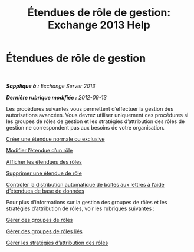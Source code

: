 ﻿---
title: 'Étendues de rôle de gestion: Exchange 2013 Help'
TOCTitle: Étendues de rôle de gestion
ms:assetid: f8f5b205-dd47-4fc3-8322-3fa115ae475a
ms:mtpsurl: https://technet.microsoft.com/fr-fr/library/Dd351270(v=EXCHG.150)
ms:contentKeyID: 50479583
ms.date: 05/23/2018
mtps_version: v=EXCHG.150
ms.translationtype: MT
---

# Étendues de rôle de gestion

 

_**Sapplique à :** Exchange Server 2013_

_**Dernière rubrique modifiée :** 2012-09-13_

Les procédures suivantes vous permettent d’effectuer la gestion des autorisations avancées. Vous devrez utiliser uniquement ces procédures si les groupes de rôles de gestion et les stratégies d’attribution des rôles de gestion ne correspondent pas aux besoins de votre organisation.

[Créer une étendue normale ou exclusive](create-a-regular-or-exclusive-scope-exchange-2013-help.md)

[Modifier l’étendue d’un rôle](change-a-role-scope-exchange-2013-help.md)

[Afficher les étendues des rôles](view-role-scopes-exchange-2013-help.md)

[Supprimer une étendue de rôle](remove-a-role-scope-exchange-2013-help.md)

[Contrôler la distribution automatique de boîtes aux lettres à l’aide d’étendues de base de données](control-automatic-mailbox-distribution-using-database-scopes-exchange-2013-help.md)

Pour plus d’informations sur la gestion des groupes de rôles et les stratégies d’attribution de rôles, voir les rubriques suivantes :

[Gérer des groupes de rôles](manage-role-groups-exchange-2013-help.md)

[Gérer des groupes de rôles liés](manage-linked-role-groups-exchange-2013-help.md)

[Gérer les stratégies d’attribution des rôles](manage-role-assignment-policies-exchange-2013-help.md)


